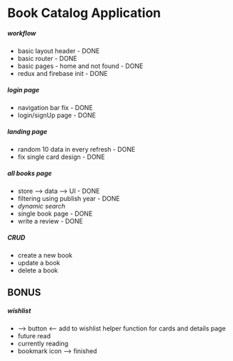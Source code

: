 # Book Catalog Application

##### workflow

- basic layout header - DONE
- basic router - DONE
- basic pages - home and not found - DONE
- redux and firebase init - DONE

##### login page

- navigation bar fix - DONE
- login/signUp page - DONE

##### landing page

- random 10 data in every refresh - DONE
- fix single card design - DONE

##### all books page

- store --> data --> UI - DONE
- filtering using publish year - DONE
- _dynamic search_
- single book page - DONE
- write a review - DONE

##### CRUD

- create a new book
- update a book
- delete a book

## BONUS

##### wishlist

- --> button <-- add to wishlist helper function for cards and details page
- future read
- currently reading
- bookmark icon --> finished
